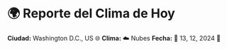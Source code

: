 # 🌍 Reporte del Clima de Hoy

**Ciudad:** Washington D.C., US 🌐
**Clima:** ☁️ Nubes
**Fecha:** 📅 13, 12, 2024 🚀
